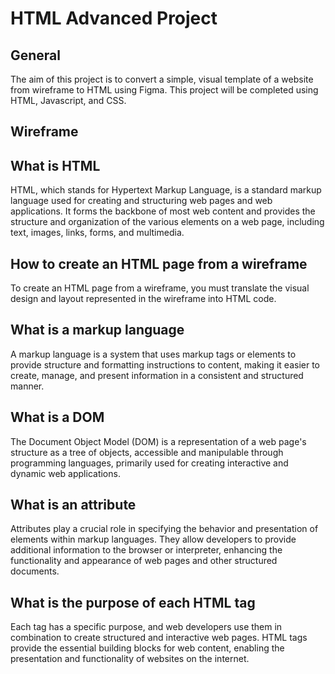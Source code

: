 # HTML Advanced Project

## General

The aim of this project is to convert a simple, visual template of a website from wireframe to HTML using Figma. This project will be completed using HTML, Javascript, and CSS.
## Wireframe
## What is HTML

HTML, which stands for Hypertext Markup Language, is a standard markup language used for creating and structuring web pages and web applications. It forms the backbone of most web content and provides the structure and organization of the various elements on a web page, including text, images, links, forms, and multimedia.
##  How to create an HTML page from a wireframe

To create an HTML page from a wireframe, you must translate the visual design and layout represented in the wireframe into HTML code.
## What is a markup language

A markup language is a system that uses markup tags or elements to provide structure and formatting instructions to content, making it easier to create, manage, and present information in a consistent and structured manner.
## What is a DOM

The Document Object Model (DOM) is a representation of a web page's structure as a tree of objects, accessible and manipulable through programming languages, primarily used for creating interactive and dynamic web applications.
## What is an attribute

Attributes play a crucial role in specifying the behavior and presentation of elements within markup languages. They allow developers to provide additional information to the browser or interpreter, enhancing the functionality and appearance of web pages and other structured documents.
## What is the purpose of each HTML tag

Each tag has a specific purpose, and web developers use them in combination to create structured and interactive web pages. HTML tags provide the essential building blocks for web content, enabling the presentation and functionality of websites on the internet.